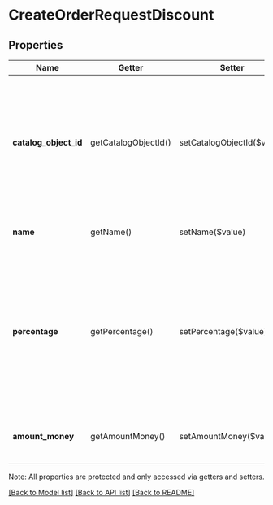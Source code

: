 # CreateOrderRequestDiscount

## Properties
Name | Getter | Setter | Type | Description | Notes
------------ | ------------- | ------------- | ------------- | ------------- | -------------
**catalog_object_id** | getCatalogObjectId() | setCatalogObjectId($value) | **string** | Only used for catalog discounts. The catalog object ID for an existing [CatalogDiscount](#type-catalogdiscount).  Do not provide a value for this field if you provide values in other fields for an ad hoc discount. | [optional] 
**name** | getName() | setName($value) | **string** | Only used for ad hoc discounts. The discount&#39;s name. | [optional] 
**percentage** | getPercentage() | setPercentage($value) | **string** | Only used for ad hoc discounts. The percentage of the discount, as a string representation of a decimal number.  A value of &#x60;7.25&#x60; corresponds to a percentage of 7.25%. This value range between 0.0 up to 100.0 | [optional] 
**amount_money** | getAmountMoney() | setAmountMoney($value) | [**\SquareConnect\Model\Money**](Money.md) | Only used for ad hoc discounts. The monetary amount of the discount. | [optional] 

Note: All properties are protected and only accessed via getters and setters.

[[Back to Model list]](../../README.md#documentation-for-models) [[Back to API list]](../../README.md#documentation-for-api-endpoints) [[Back to README]](../../README.md)

